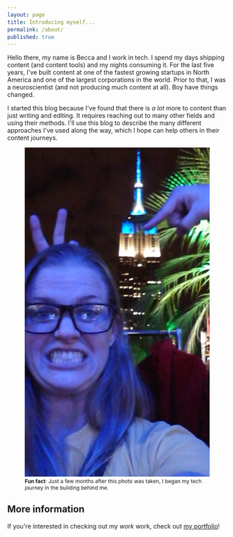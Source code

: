 ```yaml
---
layout: page
title: Introducing myself...
permalink: /about/
published: true
---
```


<html>
<head>
<meta name="viewport" content="width=device-width, initial-scale=1.0">
<link rel="stylesheet" href="style.css">
</head>
<body>
  <div class="wrapper">
    <article class="img-info">
      <p> Hello there, my name is Becca and I work in tech. I spend my days shipping content (and content tools) and my nights consuming it. For the last five years, I've built content at one of the fastest growing startups in North America and one of the largest corporations in the world. Prior to that, I was a neuroscientist (and not producing much content at all). Boy have things changed.</p>
      <p>I started this blog because I've found that there is <i>a lot</i> more to content than just writing and editing. It requires reaching out to many other fields and using their methods. I'll use this blog to describe the many different approaches I've used along the way, which I hope can help others in their content journeys.
      </p>
    </article>
    <figure class="img-me">
    <img src="https://raw.githubusercontent.com/beccarobins/beccarobins.github.io/master/images/becca-stupid-face.jpg" alt="Photograph of Becca's lovely face with the Empire State Building in the background.">
    <figcaption style="font-size: 12px"><strong>Fun fact</strong>: Just a few months after this photo was taken, I began my tech journey in the building behind me.</figcaption>
    </figure>
    <H2>More information</H2>
    <p>If you're interested in checking out my <i>work</i> work, check out <a href="https://www.beccarobins.com" target="_blank">my portfolio</a>!
    </p>
    <br>
  </div>
</body>
</html>
